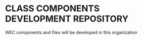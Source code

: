 # CLASS COMPONENTS DEVELOPMENT REPOSITORY

WEC components and files will be developed in this organization
